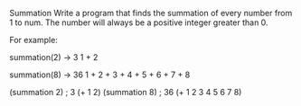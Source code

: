 Summation
Write a program that finds the summation of every number from 1 to num.
The number will always be a positive integer greater than 0.

For example:

summation(2) -> 3 1 + 2

summation(8) -> 36 1 + 2 + 3 + 4 + 5 + 6 + 7 + 8

(summation 2) ; 3  (+ 1 2)
(summation 8) ; 36 (+ 1 2 3 4 5 6 7 8)

